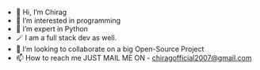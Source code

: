 - 👋 Hi, I’m Chirag
- 👀 I’m interested in programming
- 🌱 I’m expert in Python
- 🪄 I am a full stack dev as well.
- 💞️ I’m looking to collaborate on a big Open-Source Project
- 📫 How to reach me JUST MAIL ME ON - chiragofficial2007@gmail.com

<!---
Chirag2007/Chirag2007 is a ✨ special ✨ repository because its `README.md` (this file) appears on your GitHub profile.
You can click the Preview link to take a look at your changes.
--->
